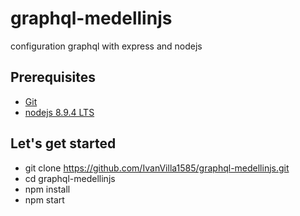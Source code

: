 # graphql-medellinjs
configuration graphql with express and nodejs

## Prerequisites

- [Git](https://git-scm.com/)
- [nodejs 8.9.4 LTS](https://nodejs.org/es/download/)  

## Let's get started

- git clone https://github.com/IvanVilla1585/graphql-medellinjs.git
- cd graphql-medellinjs
- npm install
- npm start
